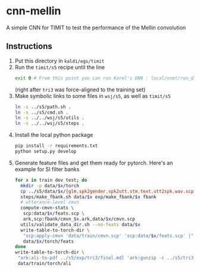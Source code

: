 # cnn-mellin
A simple CNN for TIMIT to test the performance of the Mellin convolution

## Instructions

1. Put this directory in `kaldi/egs/timit`
2. Run the `timit/s5` recipe until the line
   ``` bash
   exit 0 # From this point you can run Karel's DNN : local/nnet/run_dnn.sh
   ```
   (right after `tri3` was force-aligned to the training set)
3. Make symbolic links to some files in `wsj/s5`, as well as `timit/s5`
   ``` bash
   ln -s ../s5/path.sh .
   ln -s ../s5/cmd.sh .
   ln -s ../../wsj/s5/utils .
   ln -s ../../wsj/s5/steps .
   ```
4. Install the local python package
   ``` bash
   pip install -r requirements.txt
   python setup.py develop
   ```
5. Generate feature files and get them ready for pytorch. Here's an example for
   SI filter banks
   ``` bash
   for x in train dev test; do
     mkdir -p data/$x/torch
     cp ../s5/data/$x/{glm,spk2gender,spk2utt,stm,text,utt2spk,wav.scp} data/$x
     steps/make_fbank.sh data/$x exp/make_fbank/$x fbank
     # utterance-level cmvn
     compute-cmvn-stats \
      scp:data/$x/feats.scp \
      ark,scp:fbank/cmvn_$x.ark,data/$x/cmvn.scp
     utils/validate_data_dir.sh --no-feats data/$x
     write-table-to-torch-dir \
      "scp:apply-cmvn 'data/train/cmvn.scp' 'scp:data/$x/feats.scp' |" \
      data/$x/torch/feats
   done
   write-table-to-torch-dir \
    "ark:ali-to-pdf ../s5/exp/tri3/final.mdl 'ark:gunzip -c ../s5/tri3_ali/ali.*.gz |' ark:- |" \
    data/train/torch/ali
   ```
